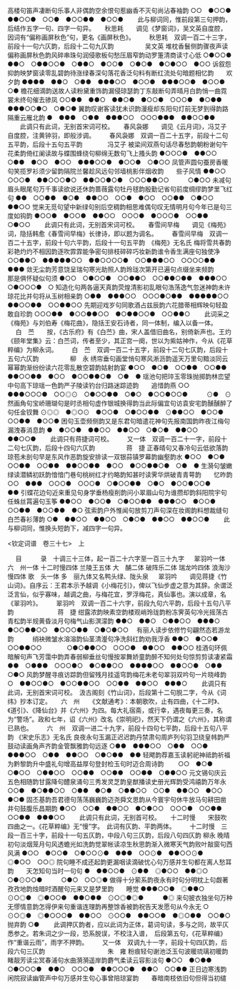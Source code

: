 <!-- { "loadSidebar": true } -->
高楼句笛声凄断句乐事人非偶韵空余恨句惹幽香不灭句尚沾春袖韵
○○　●○○●　●●○○●　○○●　●○○●●　●○○●
   　　此与柳词同，惟前段第三句押韵，后结作五字一句、四字一句异。 
　
秋思耗　　调见《梦窗词》，吴文英自度腔，因词有“偏称画屏秋色”句，更名《画屏秋色》。
　　秋思耗　双调一百二十三字，前段十一句六仄韵，后段十二句九仄韵　　　　　吴文英
堆枕香鬟侧韵骤夜声读偏称画屏秋色韵风碎串珠句润侵歌板句愁压眉窄韵动罗箑清商读寸心低
○●○○●　●●○　○●●○○●　○●●○　●○○●　○●○●　●○●○○　●○○
诉叙怨抑韵映梦窗读零乱碧韵待涨绿春深句落花香泛句料有断红流处句暗题相忆韵　　欢夕韵
●●●●　●●○　○●●　●●●○○　●○○●　●●●○○●　●○○●　　　○●
檐花细滴韵送故人读粉黛重饰韵漏侵琼瑟韵丁东敲断句弄晴月白韵悄一曲霓裳未终句催去骖凤
○○●●　●●○　●●○●　●○○●　○○○●　●○●●　●●●○○●○　○●○●
翼韵叹谢客读犹未识韵漫瘦却东阳句灯前无梦到得韵路隔重云雁北韵
●　●●●　○●●　●●●○○　○○○●●●　●●○○●●
   　　此调只有此词，无别首宋词可校。 
　
春风袅娜　　调见《云月词》，冯艾子自度腔，注黄钟羽，即般涉调。
　　春风袅娜　双调一百二十五字，前段十二句五平韵，后段十五句五平韵　　　　冯艾子
被梁间双燕句话尽春愁韵朝粉谢句午花柔韵倚红阑读故与蝶围蜂绕句柳绵无数句飞上搔头韵
●○○○●　●●○○　○●●　●○○　●○○　●●●○○●　●○○●　○●○○
凤管声圆句蚕房香暖句笑揽罗衫须少留韵隔院兰馨趁风远句邻墙桃影伴烟收韵　　些子风情
●●○○　○○○●　●●○○○●○　●●○○●○●　○○○●●○○　　　○●○○
未减句眉头眼尾句万千事读欲说还休韵蔷薇露句牡丹毬韵殷勤记省句前度绸缪韵梦里飞红句
●●　○○●●　●○●　●●○○　○○●　●○○　○○●●　○●○○　●●○○
觉来无觅句望中新绿句别后空稠韵相思难偶句叹无情明月句今年已是句三度如钩韵
●○○●　●○○●　●●○○　○○○●　●○○○●　○○●●　○●○○
   　　此调只有此词，无别首宋词可校。 
　
春雪间早梅　　调见《梅苑》词，隐括韩愈《春雪间早梅》长律诗，即以题为调名。
　　春雪间早梅　双调一百二十五字，前段十句六平韵，后段十一句五平韵　《梅苑》无名氏
梅将雪共春韵彩艳灼灼不相因韵逐吹霏霏能争密句排枝碎碎巧妆新韵谁令香生满座句独使净
○○●●○　●●●●●○○　●●○○○○●　○○●●●○○　○○○○●●　●●●
敛无尘韵芳意饶呈瑞句寒光助照人韵玲珑次第开已遍句点缀坐来频韵　　那是俱怀疑似句须
●○○　○●○○●　○○●●○　○○●●○●●　●●●○○　　　○●○○○●　○
知造化句两各逼天真韵荧煌清影初乱眼句浩荡逸气忽迷神韵未许琼花比并句将从玉树相亲韵
○●●　●●●○○　○○○●○●●　●●●●●○○　●●○○●●　○○●●○○
先期迎戏岁句同歌酒占兹辰韵六花腊蒂相辉映句轻盈敢自珍韵
○○○●●　●○○●●○○　●○●●○○●　○○●●○
   　　此词采之《梅苑》与刘伯寿《梅花曲》，隐括王安石诗者，同一体制，编入以备一体。 
　
白　苎　　按，《古乐府》有《白苎》曲，宋人盖借旧曲名，别倚新声也。王灼《颐年堂集》云：白苎词，传者至少，其正宫一阕，世以为紫姑神作，今从《花草粹编》为柳永词。
　　白　苎　双调一百二十五字，前段十二句七仄韵，后段十五句六仄韵　　　　　柳　永
绣帘垂句画堂悄句寒风淅沥韵遥天万里句黯淡同云幂幂韵渐纷纷读六花零乱散空碧韵姑射韵宴
●○○　●○●　○○●●　○○●●　●●○○●●　●○○　●○○●●○●　○●　●
瑶池句把琗玉零珠抛掷韵林峦望中句高下琼瑶一色韵严子陵读钓台归路迷踪迹韵　　追惜韵燕
○○　●●●○○○●　○○◎⊙　○●○○●●　○●○　●○○●○○●　　　⊙●　⊙
然画角句宝峤珊瑚句是时丞相句虚作银城换得韵当此际偏宜句访袁安宅韵醺醺醉了句任金钗舞
⊙◎◎　●◎○⊙　●○○●　○●○○●●　⊙●●○○　●○○●　○○●●　●○○●
困句玉壶频侧韵又是东君句暗遣花神句先报南国韵昨夜江梅句漏洩春消息韵
●　●○○●　●●○○　●●○○　○●○●　●●○○　●●○○●
   　　此调只有蒋捷词可校。 
　　又一体　双调一百二十一字，前段十二句七仄韵，后段十四句六仄韵　　　　　蒋　捷
正春晴句又春冷句云低欲落韵琼苞未剖句早是东风作恶韵旋安排读一双银蒜镇罗幕韵幽壑韵水
●○○　●○●　○○●●　○○●●　●●○○●●　●○○　●○○●●○●　○●　●
生漪句皱嫩绿读潜鳞初跃韵愔愔门巷句桃树红才约略韵知甚时读霁华烘破青青萼韵　　忆昨韵
○○　●●●　○○○●　○○○●　○●○○●●　○●○　●○○●○○●　　　●●
引蝶花边句近来重见句身学垂杨瘦削韵问小翠眉山句为谁攒却韵斜阳院宇句任蛛丝罥遍句玉筝
●●○○　●○○●　○●○○●●　●●●○○　●○○●　○○●●　●○○●●　●○
弦索韵户外惟闻句放剪刀声句深在妆阁韵料想裁缝句白苎春衫薄韵
○●　●●○○　●●○○　○●○●　●●○○　●●○○●
   　　此与柳词同，惟换头短韵下，减四字一句异。 

<钦定词谱　卷三十七>　上

　
目　　　录　十调三十三体，起一百二十六字至一百三十九字
　
翠羽吟一体
六　州一体
十二时慢四体
兰陵王五体
大　酺二体
破阵乐二体
瑞龙吟四体
浪淘沙慢四体
歌　头一体
多　丽九体又名鸭头绿、陇头泉
　
翠羽吟　　调见蒋捷《竹山词》。自序云：王君本示予越调《小梅花引》，俾以飞仙步虚之意为其辞。余谓泛泛言仙，似乎寡味，越调之曲，与梅花宜，罗浮梅花，真仙事也。演以成章，名《翠羽吟》。
　　翠羽吟　双调一百二十六字，前段九句六平韵，后段十五句八平韵　　　　　　　蒋　捷
绀露浓韵映素空韵楼观峭玲珑韵粉冻霁英句冷光摇荡古青松韵半规黄昏淡月句梅气山影溟濛韵
●●○　●●○　○●●○○　●●●○　●○○●●○○　●○○○●●　○●○●○○　
有丽人读步依修竹句翩然态若游龙韵　　　绡袂微皱水溶溶韵仙茎清瀣句净洗斜红韵劝我浮香
●●○　●○○●　○○●●○○　　　　○●○●●○○　○○○●　●●○○　●●○○
桂酒句环佩暗解句声飞芳霭中韵弄春弱柳垂丝句慢按翠舞娇童韵醉不知何处句惊剪剪读凄紧霜
●●　○●●●　○○○●○　●○●●○○　●●●●○○　●●○○●　○●●　○●○
风韵梦醒寻痕访踪韵但留残月挂遥穹韵梅花未老句翠羽双吟句一片晓峰韵
○　●●○○●○　●○○●●○○　○○●●　●●○○　●●●○
   　　此调只有此词，无别首宋词可校。　汲古阁刻《竹山词》，后段第十二句脱二字，今从《词纬》抄本订定。 
　
六　州　　《文献通考》：本朝歌吹，止有四曲，《十二时》、《道引》、《降仙台》并《六州》为四。每大礼宿斋，或行幸，遇夜每更三奏，名为“警场”。政和七年，诏《六州》改名《崇明祀》，然天下仍谓之《六州》，其称谓已熟也。
　　六　州　双调一进二十九字，前段十四句七平韵，后段十五句八平韵 《宋史乐志》无名氏
良夜永句玉漏正迟迟韵丹禁肃句周庐列句羽卫绕皇帏韵严鼓动读画角声齐韵金管飘雅韵句远逐
○●●　●●●○○　○●●　○○●　●●●○○　○●●　●●○○　○●○●●　●●
轻飔韵荐嘉玉读躬祀神祗韵祈福为黔黎韵升中盛礼句增高益厚句登封检玉句时迈合周诗韵　　
○○　●○●　○●○○　○●●○○　○○●●　○○●●　○○●●　○●●○○
元文锡句庆云五色相随韵甘露降句醴泉涌句三秀发灵芝韵皇猷播读史册光辉韵受鸿禧韵万年永
○○●　●○●●○○　○●●　●○●　○●●○○　○○●　●●○○　●○○　●○●
固丕基韵吾君德句荡荡巍巍韵迈尧舜文思韵从今寰宇句休牛放马句耕田凿井句鼓腹乐昌期韵
●○○　○○●　●●○○　●○●○○　○○○●　○○●●　○○●●　●●●○○
   　　此调只有此词，无别首可校。 
　
十二时慢　　宋鼓吹四曲之一。《花草粹编》无“慢”字。　此词有仄韵、平韵两体。
　　十二时慢　三段一百三十字，前段十一句五仄韵，中段八句三仄韵，后段八句四仄韵 柳永
晚晴初句淡烟笼月句风透蟾光如洗韵觉翠帐读凉生秋思韵渐入微寒天气韵败叶敲窗句西风满
●○○　●○○●　○●○○⊙●　●●●　○○⊙●　●●○○⊙●　◎●○○　○○◎
院句睡不成还起韵更漏咽读滴破忧心句万感并生句都在离人愁耳韵　　天怎知句当时一句句
●　●●○○●　⊙●●　◎●○○　●●◎○　○●⊙○○●　　　○●○　○○◎●
做得十分萦系韵夜永有时句分明枕上句觑著孜孜地韵烛暗时酒醒句元来又是梦里韵　　睡觉
●●●○○●　◎●●○　⊙○◎●　◎●○○●　●●○●●　⊙○◎●◎●　　　●◎
来句披衣独坐句万种无憀情意韵怎得伊来句重谐连理韵再整馀香被韵祝告天发愿句从今永无
○　⊙○◎●　◎●○○○●　●●○○　⊙○○●　●●○○●　●◎○●●　○○●○
抛弃韵
○●
   　　此调押仄韵者，应以此词为正体，葛词句读，多与之同，故平仄悉参之。若朱词之少一段，恐系脱误，不校注入谱，　后段第五句，《花草粹编》作“重谐云雨”，雨字不押韵。 
　　又一体　双调九十一字，前段十句四仄韵，后段六句三仄韵　　　　　　　　　　朱　雍
粉痕轻句谢池泛玉句波暖琉璃初暖韵睹靓芳读尘冥春浦句水曲漪漪遥岸韵麝气柔读云容影淡句
●○○　●○●●　○●○○○●　●●○　○○○●　●●○○○●　●●○　○○●●
正日边寒浅韵闲院寂读幽管声中句万感并生句心事曾陪琼宴韵　　春暗南枝依旧句但得当初缱
